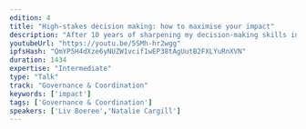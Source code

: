 ```yaml
---
edition: 4
title: "High-stakes decision making: how to maximise your impact"
description: "After 10 years of sharpening my decision-making skills in the world of high stakes poker I discovered effective altruism - an intellectual movement that applies science, evidence and reason to figure out the most impactful ways to address the world’s most pressing problems. Rigorous analysis shows that some non-profits are literally 1000s of times more cost-effective than average. Additionally, a significant portion of well-meaning philanthropic efforts produce little, or even negative effects on the problems they are trying to solve. Considering the many billions that are donated to charity each year, it is crucially important that all philanthropists develop the critical thinking skills to make these tough decisions - skills such as decision-making under uncertainty, correcting for bias and knowing when to (or not to!) use intuition. I expect many of Devcon4’s attendees will strongly resonate with these concepts. As blockchain pioneers, they already understand the dire need for positive social impact on a truly global scale to ensure a safer and fairer future for everyone. Alongside my colleague - philosopher and barrister Natalie Cargill - I will present the decision-making framework that effective altruists use to ensure that the actions we take achieve the most good."
youtubeUrl: "https://youtu.be/5SMh-hr2wgg"
ipfsHash: "QmYP5H4dXze6yNUZW1vcif1wEP38tAgUutB2FXLYuRnXVN"
duration: 1434
expertise: "Intermediate"
type: "Talk"
track: "Governance & Coordination"
keywords: ['impact']
tags: ['Governance & Coordination']
speakers: ['Liv Boeree','Natalie Cargill']
---
```

